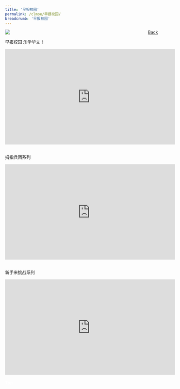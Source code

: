 ```yaml
---
title: '早报校园'
permalink: /clmoe/早报校园/
breadcrumb: '早报校园'
---
```


<!-- Global site tag (gtag.js) - Google Ads: 726049306 -->
<script async src="https://www.googletagmanager.com/gtag/js?id=AW-726049306"></script>
<script>
  window.dataLayer = window.dataLayer || [];
  function gtag(){dataLayer.push(arguments);}
  gtag('js', new Date());

  gtag('config', 'AW-726049306');
</script>
<a href="/exhibits/华文学习展示区-chinese-exhibitions-e/community-partners/" style="float:right;">Back</a>
 <img src="/images/MTLS2021-ZBSchools_CL_Final.jpg"> <br/>
 
 <p style="font-family: KaiTi;">早报校园 乐学华文！</p>
 <div class="video-container">
<iframe width="560" height="315" src="https://www.youtube.com/embed/crd1e1z_FPc" title="YouTube video player" frameborder="0" allow="accelerometer; autoplay; clipboard-write; encrypted-media; gyroscope; picture-in-picture" allowfullscreen></iframe></div> <br/>
  
  
 <p style="font-family: KaiTi;">拇指兵团系列</p>
  <div class="video-container">
  <iframe width="560" height="315" src="https://www.youtube.com/embed/6OE9GuFm0a8 " frameborder="0" allow="accelerometer; autoplay; encrypted-media; gyroscope; picture-in-picture" allowfullscreen></iframe> </div><br/>
  
    
 <p style="font-family: KaiTi;">新手来挑战系列</p>
  <div class="video-container">
<iframe width="560" height="315" src="https://www.youtube.com/embed/fMvAtccrpeY" frameborder="0" allow="accelerometer; autoplay; clipboard-write; encrypted-media; gyroscope; picture-in-picture" allowfullscreen></iframe>
  </div>

<br/>
<div class="btntop"><a href="#top" style="text-decoration:none;"><span style="color:white"><b>Top</b></span></a></div>
